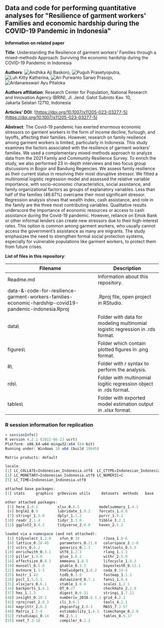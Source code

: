 ## Data and code for performing quantitative analyses for "Resilience of garment workers' Families and economic hardship during the COVID-19 Pandemic in Indonesia"

**Information on related paper**

**Title**: Understanding the Resilience of garment workers' Families
through a mixed-methods Approach: Surviving the economic hardship during
the COVID-19 Pandemic in Indonesia

**Authors**: ![Andhika Aji Baskoro](https://orcid.org/0000-0003-4865-2449), ![Puguh Prasetyoputra](https://orcid.org/0000-0001-5494-7003), ![Luh Kitty Katherina](https://orcid.org/0000-0002-5272-7151), ![Ari Purwanto Sarwo Prasojo](https://orcid.org/0000-0002-4862-5523), ![Ardanareswari Ayu Pitaloka](https://orcid.org/0000-0002-3903-6209)

**Authors affiliation**: Research Center for Population, National Research and Innovation Agency (BRIN), Jl. Jend. Gatot Subroto Kav. 10, Jakarta Selatan 12710, Indonesia

**Articles' DOI**: ![https://doi.org/10.1007/s11205-023-03277-5](https://doi.org/10.1007/s11205-023-03277-5)

**Abstract**: The Covid-19 pandemic has exerted enormous economic stressors on garment workers in the form of income decline, furlough, and layoffs, affecting their families. However, research on family resilience among garment workers is limited, particularly in Indonesia. This study examines the factors associated with the resilience of garment workers’ families. We used a complementary mixed-methods approach to analyze data from the 2021 Family and Community Resilience Survey. To enrich the study, we also performed 23 in-depth interviews and two focus group discussions in Bogor and Bandung Regencies. We assess family resilience as their current status in resolving their most disruptive stressor. We fitted a multinomial logistic regression model and assessed the relative variable importance, with socio-economic characteristics, social assistance, and family organizational factors as groups of explanatory variables. Less than half of the families (46.67%) overcame their most significant stressor. Regression analysis shows that wealth index, cash assistance, and role in the family are the three most contributing variables. Qualitative results underscore the importance of economic resources or access to cash assistance during the Covid-19 pandemic. However, reliance on Emok Bank or other informal lenders can create new stressors due to their high-interest rates. This option is common among garment workers, who usually cannot access the government’s assistance as many are migrants. The study emphasizes the need to strengthen formal social protection systems, especially for vulnerable populations like garment workers, to protect them from future crises.

**List of files in this repository**:

| Filename                                                                                               | Description                                                                   |
|-----------------------------------------|-------------------------------|
| Readme.md                                                                                | Information about this repository.                                            |
| data-&-code-for-resilience-garment-workers-families-economic-hardship-covid19-pandemic-indonesia.Rproj | .Rproj file, open project in RStudio.                                         |
| data\\                                                                                                 | Folder with data for modeling multinomial logistic regression in .rds format. |
| figures\\                                                                                              | Folder which contain plotted figures in .png format.                          |
| R\\                                                                                                    | Folder with r syntax to perform the analysis.                                 |
| rds\\                                                                                                  | Folder with multinomial logitic regression object in .rds format.             |
| tables\\                                                                                               | Folder with exported model estimation output in .xlsx format.                 |

### R session information for replication

``` r
> sessionInfo()
R version 4.2.1 (2022-06-23 ucrt)
Platform: x86_64-w64-mingw32/x64 (64-bit)
Running under: Windows 10 x64 (build 19045)

Matrix products: default

locale:
[1] LC_COLLATE=Indonesian_Indonesia.utf8  LC_CTYPE=Indonesian_Indonesia.utf8   
[3] LC_MONETARY=Indonesian_Indonesia.utf8 LC_NUMERIC=C                         
[5] LC_TIME=Indonesian_Indonesia.utf8    

attached base packages:
[1] stats     graphics  grDevices utils     datasets  methods   base     

other attached packages:
 [1] here_1.0.1         xlsx_0.6.5         modelsummary_1.4.1
 [4] brglm2_0.9         lubridate_1.9.2    forcats_1.0.0     
 [7] stringr_1.5.0      dplyr_1.1.2        purrr_1.0.1       
[10] readr_2.1.4        tidyr_1.3.0        tibble_3.2.1      
[13] ggplot2_3.4.2      tidyverse_2.0.0    haven_2.5.2       

loaded via a namespace (and not attached):
 [1] tidyselect_1.2.0    xfun_0.39           rJava_1.0-6        
 [4] lattice_0.20-45     parameters_0.21.0   colorspace_2.1-0   
 [7] vctrs_0.6.2         generics_0.1.3      htmltools_0.5.5    
[10] enrichwith_0.3.1    utf8_1.2.3          rlang_1.1.1        
[13] pillar_1.9.0        glue_1.6.2          withr_2.5.0        
[16] effectsize_0.8.3    emmeans_1.8.5       lifecycle_1.0.3    
[19] munsell_0.5.0       gtable_0.3.3        bayestestR_0.13.1  
[22] mvtnorm_1.1-3       htmlwidgets_1.6.2   coda_0.19-4        
[25] knitr_1.42          tzdb_0.3.0          fastmap_1.1.1      
[28] pscl_1.5.5.1        datawizard_0.7.1    fansi_1.0.4        
[31] xlsxjars_0.6.1      xtable_1.8-4        scales_1.2.1       
[34] backports_1.4.1     DT_0.27             checkmate_2.2.0    
[37] hms_1.1.3           digest_0.6.31       stringi_1.7.12     
[40] insight_0.19.1      numDeriv_2016.8-1.1 grid_4.2.1         
[43] rprojroot_2.0.3     cli_3.6.1           tools_4.2.1        
[46] magrittr_2.0.3      pkgconfig_2.0.3     MASS_7.3-57        
[49] Matrix_1.5-4        estimability_1.4.1  timechange_0.2.0   
[52] rstudioapi_0.14     R6_2.5.1            tables_0.9.17      
[55] nnet_7.3-18         compiler_4.2.1 
```
